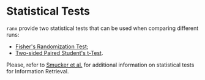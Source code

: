 # Statistical Tests

`ranx` provide two statistical tests that can be used when comparing different runs:  

- [Fisher's Randomization Test](https://www.itl.nist.gov/div898/software/dataplot/refman1/auxillar/fishrand.htm);
- [Two-sided Paired Student's t-Test](https://www.itl.nist.gov/div898/software/dataplot/refman1/auxillar/t_test.htm).

Please, refer to [Smucker et al.]((https://dl.acm.org/doi/10.1145/1321440.1321528)) for additional information on statistical tests for Information Retrieval.